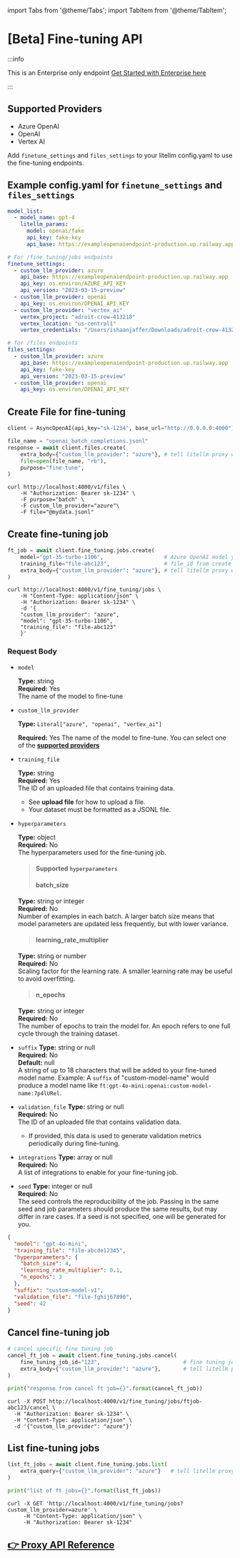 import Tabs from '@theme/Tabs';
import TabItem from '@theme/TabItem';

# [Beta] Fine-tuning API


:::info

This is an Enterprise only endpoint [Get Started with Enterprise here](https://calendly.com/d/4mp-gd3-k5k/litellm-1-1-onboarding-chat)

:::

## Supported Providers
- Azure OpenAI
- OpenAI
- Vertex AI

Add `finetune_settings` and `files_settings` to your litellm config.yaml to use the fine-tuning endpoints.
## Example config.yaml for `finetune_settings` and `files_settings`
```yaml
model_list:
  - model_name: gpt-4
    litellm_params:
      model: openai/fake
      api_key: fake-key
      api_base: https://exampleopenaiendpoint-production.up.railway.app/

# For /fine_tuning/jobs endpoints
finetune_settings:
  - custom_llm_provider: azure
    api_base: https://exampleopenaiendpoint-production.up.railway.app
    api_key: os.environ/AZURE_API_KEY
    api_version: "2023-03-15-preview"
  - custom_llm_provider: openai
    api_key: os.environ/OPENAI_API_KEY
  - custom_llm_provider: "vertex_ai"
    vertex_project: "adroit-crow-413218"
    vertex_location: "us-central1"
    vertex_credentials: "/Users/ishaanjaffer/Downloads/adroit-crow-413218-a956eef1a2a8.json"

# for /files endpoints
files_settings:
  - custom_llm_provider: azure
    api_base: https://exampleopenaiendpoint-production.up.railway.app
    api_key: fake-key
    api_version: "2023-03-15-preview"
  - custom_llm_provider: openai
    api_key: os.environ/OPENAI_API_KEY
```

## Create File for fine-tuning

<Tabs>
<TabItem value="openai" label="OpenAI Python SDK">

```python
client = AsyncOpenAI(api_key="sk-1234", base_url="http://0.0.0.0:4000") # base_url is your litellm proxy url

file_name = "openai_batch_completions.jsonl"
response = await client.files.create(
    extra_body={"custom_llm_provider": "azure"}, # tell litellm proxy which provider to use
    file=open(file_name, "rb"),
    purpose="fine-tune",
)
```
</TabItem>
<TabItem value="curl" label="curl">

```shell
curl http://localhost:4000/v1/files \
    -H "Authorization: Bearer sk-1234" \
    -F purpose="batch" \
    -F custom_llm_provider="azure"\
    -F file="@mydata.jsonl"
```
</TabItem>
</Tabs>

## Create fine-tuning job

<Tabs>
<TabItem value="azure" label="Azure OpenAI">

<Tabs>
<TabItem value="openai" label="OpenAI Python SDK">

```python
ft_job = await client.fine_tuning.jobs.create(
    model="gpt-35-turbo-1106",                   # Azure OpenAI model you want to fine-tune
    training_file="file-abc123",                 # file_id from create file response
    extra_body={"custom_llm_provider": "azure"}, # tell litellm proxy which provider to use
)
```
</TabItem>

<TabItem value="curl" label="curl">

```shell
curl http://localhost:4000/v1/fine_tuning/jobs \
    -H "Content-Type: application/json" \
    -H "Authorization: Bearer sk-1234" \
    -d '{
    "custom_llm_provider": "azure",
    "model": "gpt-35-turbo-1106",
    "training_file": "file-abc123"
    }'
```
</TabItem>
</Tabs>

</TabItem>

</Tabs>

### Request Body

<Tabs>
<TabItem value="params" label="Supported Params">

* `model`

    **Type:** string  
    **Required:** Yes  
    The name of the model to fine-tune

* `custom_llm_provider`

    **Type:** `Literal["azure", "openai", "vertex_ai"]`

    **Required:** Yes
    The name of the model to fine-tune. You can select one of the [**supported providers**](#supported-providers)

* `training_file`

    **Type:** string  
    **Required:** Yes  
    The ID of an uploaded file that contains training data.
    - See **upload file** for how to upload a file.
    - Your dataset must be formatted as a JSONL file.

* `hyperparameters`

    **Type:** object  
    **Required:** No  
    The hyperparameters used for the fine-tuning job.
    > #### Supported `hyperparameters`
    > #### batch_size
    **Type:** string or integer  
    **Required:** No  
    Number of examples in each batch. A larger batch size means that model parameters are updated less frequently, but with lower variance.
    > #### learning_rate_multiplier
    **Type:** string or number  
    **Required:** No  
    Scaling factor for the learning rate. A smaller learning rate may be useful to avoid overfitting.

    > #### n_epochs
    **Type:** string or integer  
    **Required:** No  
    The number of epochs to train the model for. An epoch refers to one full cycle through the training dataset.

* `suffix`
    **Type:** string or null  
    **Required:** No  
    **Default:** null  
    A string of up to 18 characters that will be added to your fine-tuned model name.
    Example: A `suffix` of "custom-model-name" would produce a model name like `ft:gpt-4o-mini:openai:custom-model-name:7p4lURel`.

* `validation_file`
    **Type:** string or null  
    **Required:** No  
    The ID of an uploaded file that contains validation data.
    - If provided, this data is used to generate validation metrics periodically during fine-tuning.


* `integrations`
    **Type:** array or null  
    **Required:** No  
    A list of integrations to enable for your fine-tuning job.

* `seed`
    **Type:** integer or null  
    **Required:** No  
    The seed controls the reproducibility of the job. Passing in the same seed and job parameters should produce the same results, but may differ in rare cases. If a seed is not specified, one will be generated for you.

</TabItem>
<TabItem value="example" label="Example Request Body">

```json
{
  "model": "gpt-4o-mini",
  "training_file": "file-abcde12345",
  "hyperparameters": {
    "batch_size": 4,
    "learning_rate_multiplier": 0.1,
    "n_epochs": 3
  },
  "suffix": "custom-model-v1",
  "validation_file": "file-fghij67890",
  "seed": 42
}
```
</TabItem>
</Tabs>

## Cancel fine-tuning job

<Tabs>
<TabItem value="openai" label="OpenAI Python SDK">

```python
# cancel specific fine tuning job
cancel_ft_job = await client.fine_tuning.jobs.cancel(
    fine_tuning_job_id="123",                          # fine tuning job id
    extra_body={"custom_llm_provider": "azure"},       # tell litellm proxy which provider to use
)

print("response from cancel ft job={}".format(cancel_ft_job))
```
</TabItem>

<TabItem value="curl" label="curl">

```shell
curl -X POST http://localhost:4000/v1/fine_tuning/jobs/ftjob-abc123/cancel \
  -H "Authorization: Bearer sk-1234" \
  -H "Content-Type: application/json" \
  -d '{"custom_llm_provider": "azure"}'
```
</TabItem>

</Tabs>

## List fine-tuning jobs

<Tabs>

<TabItem value="openai" label="OpenAI Python SDK">

```python
list_ft_jobs = await client.fine_tuning.jobs.list(
    extra_query={"custom_llm_provider": "azure"}   # tell litellm proxy which provider to use
)

print("list of ft jobs={}".format(list_ft_jobs))
```
</TabItem>

<TabItem value="curl" label="curl">

```shell
curl -X GET 'http://localhost:4000/v1/fine_tuning/jobs?custom_llm_provider=azure' \
     -H "Content-Type: application/json" \
     -H "Authorization: Bearer sk-1234"
```
</TabItem>

</Tabs>



## [👉 Proxy API Reference](https://litellm-api.up.railway.app/#/fine-tuning)
